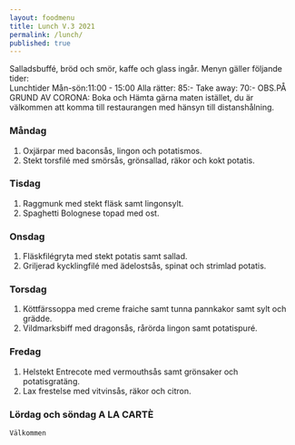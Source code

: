 ```yaml
---
layout: foodmenu
title: Lunch V.3 2021
permalink: /lunch/
published: true
---
```

Salladsbuffé, bröd och smör, kaffe och glass ingår.
Menyn gäller följande tider:  
Lunchtider  Mån-sön:11:00 - 15:00
Alla rätter: 85:- Take away: 70:-
OBS.PÅ GRUND AV CORONA: Boka och Hämta gärna maten istället, du är välkommen att komma till restaurangen med hänsyn till distanshålning.
     
                           
### Måndag
1. Oxjärpar med baconsås, lingon och potatismos.
2. Stekt torsfilé med smörsås, grönsallad, räkor och kokt potatis.

### Tisdag
1. Raggmunk med stekt fläsk samt lingonsylt.
2. Spaghetti Bolognese topad med ost.

### Onsdag
1. Fläskfilégryta med stekt potatis samt sallad.
2. Griljerad kycklingfilé med ädelostsås, spinat och strimlad potatis.

### Torsdag
1. Köttfärssoppa med creme fraiche samt tunna pannkakor samt sylt och grädde. 
2. Vildmarksbiff med dragonsås, rårörda lingon samt potatispuré.

### Fredag  
1. Helstekt Entrecote med vermouthsås samt grönsaker och potatisgratäng.
2. Lax frestelse med vitvinsås, räkor och citron.


### Lördag och söndag   A LA CARTÈ

    Välkommen
    
       
    

   
    
   
     
